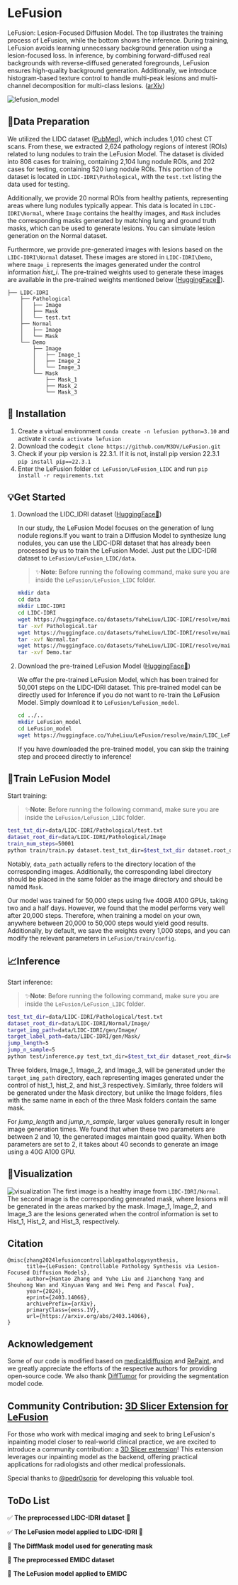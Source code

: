 # LeFusion

LeFusion: Lesion-Focused Diffusion Model. The top illustrates the training process of LeFusion, while the bottom shows the inference. During training, LeFusion avoids learning unnecessary background generation using a lesion-focused loss. In inference, by combining forward-diffused real backgrounds with reverse-diffused generated foregrounds, LeFusion ensures high-quality background generation. Additionally, we introduce histogram-based texture control to handle multi-peak lesions and multi-channel decomposition for multi-class lesions. ([arXiv](https://arxiv.org/abs/2403.14066))

![lefusion_model](https://github.com/M3DV/LeFusion/blob/main/figures/lefusion_model.png)


## :bookmark_tabs:Data Preparation

We utilized the LIDC dataset ([PubMed](https://pubmed.ncbi.nlm.nih.gov/21452728/#:~:text=Methods)), which includes 1,010 chest CT scans. From these, we extracted 2,624 pathology regions of interest (ROIs) related to lung nodules to train the LeFusion Model. The dataset is divided into 808 cases for training, containing 2,104 lung nodule ROIs, and 202 cases for testing, containing 520 lung nodule ROIs. This portion of the dataset is located in `LIDC-IDRI\Pathological`, with the `test.txt` listing the data used for testing.

Additionally, we provide 20 normal ROIs from healthy patients, representing areas where lung nodules typically appear. This data is located in `LIDC-IDRI\Normal`, where `Image` contains the healthy images, and `Mask` includes the corresponding masks generated by matching lung and ground truth masks, which can be used to generate lesions. You can simulate lesion generation on the Normal dataset.

Furthermore, we provide pre-generated images with lesions based on the `LIDC-IDRI\Normal` dataset. These images are stored in `LIDC-IDRI\Demo`, where `Image_i` represents the images generated under the control information *hist_i*. The pre-trained weights used to generate these images are available in the pre-trained weights mentioned below ([HuggingFace🤗](https://huggingface.co/YuheLiuu/LeFusion/tree/main/LIDC_LeFusion_Model)).

```
├── LIDC-IDRI
    ├── Pathological
    │   ├── Image
    │   ├── Mask
    │   └── test.txt
    ├── Normal
    │   ├── Image
    │   └── Mask
    └── Demo
        ├── Image
        │   ├── Image_1
        │   ├── Image_2
        │   └── Image_3
        └── Mask
            ├── Mask_1
            ├── Mask_2
            └── Mask_3
```

## :nut_and_bolt: Installation

1. Create a virtual environment `conda create -n lefusion python=3.10` and activate it `conda activate lefusion`
2. Download the code`git clone https://github.com/M3DV/LeFusion.git`
3. Check if your pip version is 22.3.1. If it is not, install pip version 22.3.1 `pip install pip==22.3.1`
4. Enter the LeFusion folder `cd LeFusion/LeFusion_LIDC` and run `pip install -r requirements.txt`

## :bulb:Get Started

1. Download the LIDC_IDRI dataset ([HuggingFace🤗](https://huggingface.co/datasets/YuheLiuu/LIDC-IDRI/tree/main))

   In our study, the LeFusion Model focuses on the generation of lung nodule regions.If you want to train a Diffusion Model to synthesize lung nodules, you can use the LIDC-IDRI dataset that has already been processed by us to train the LeFusion Model. Just put the LIDC-IDRI dataset to `LeFusion/LeFusion_LIDC/data`.

   > ✨**Note**: Before running the following command, make sure you are inside the `LeFusion/LeFusion_LIDC` folder. 

   ```bash
   mkdir data
   cd data
   mkdir LIDC-IDRI
   cd LIDC-IDRI
   wget https://huggingface.co/datasets/YuheLiuu/LIDC-IDRI/resolve/main/Pathological.tar -O Pathological.tar
   tar -xvf Pathological.tar
   wget https://huggingface.co/datasets/YuheLiuu/LIDC-IDRI/resolve/main/Normal.tar -O Normal.tar
   tar -xvf Normal.tar
   wget https://huggingface.co/datasets/YuheLiuu/LIDC-IDRI/resolve/main/Demo.tar -O Demo.tar
   tar -xvf Demo.tar
   
   ```

2. Download the pre-trained LeFusion Model ([HuggingFace🤗](https://huggingface.co/YuheLiuu/LeFusion/tree/main/LIDC_LeFusion_Model))

   We offer the pre-trained  LeFusion Model, which has been trained for 50,001 steps on the LIDC-IDRI dataset. This pre-trained model can be directly used for Inference if you do not want to re-train the LeFusion Model. Simply download it to `LeFusion/LeFusion_model`.

   ```bash
   cd ../..
   mkdir LeFusion_model
   cd LeFusion_model
   wget https://huggingface.co/YuheLiuu/LeFusion/resolve/main/LIDC_LeFusion_Model/model-50.pt -O model-50.pt
   ```

   If you have downloaded the pre-trained model, you can skip the training step and proceed directly to inference!

## :microscope:Train LeFusion Model

Start training:

> ✨**Note**: Before running the following command, make sure you are inside the `LeFusion/LeFusion_LIDC` folder.

```bash
test_txt_dir=data/LIDC-IDRI/Pathological/test.txt
dataset_root_dir=data/LIDC-IDRI/Pathological/Image
train_num_steps=50001
python train/train.py dataset.test_txt_dir=$test_txt_dir dataset.root_dir=$dataset_root_dir model.train_num_steps=$train_num_steps
```

Notably, `data_path` actually refers to the directory location of the corresponding images. Additionally, the corresponding label directory should be placed in the same folder as the image directory and should be named `Mask`.

Our model was trained for 50,000 steps using five 40GB A100 GPUs, taking two and a half days. However, we found that the model performs very well after 20,000 steps. Therefore, when training a model on your own, anywhere between 20,000 to 50,000 steps would yield good results. Additionally, by default, we save the weights every 1,000 steps, and you can modify the relevant parameters in `LeFusion/train/config`.

## :chart_with_upwards_trend:Inference

Start inference:

> ✨**Note**: Before running the following command, make sure you are inside the `LeFusion/LeFusion_LIDC` folder.

```bash
test_txt_dir=data/LIDC-IDRI/Pathological/test.txt
dataset_root_dir=data/LIDC-IDRI/Normal/Image/
target_img_path=data/LIDC-IDRI/gen/Image/
target_label_path=data/LIDC-IDRI/gen/Mask/
jump_length=5
jump_n_sample=5
python test/inference.py test_txt_dir=$test_txt_dir dataset_root_dir=$dataset_root_dir target_img_path=$target_img_path target_label_path=$target_label_path schedule_jump_params.jump_length=$jump_length schedule_jump_params.jump_n_sample=$jump_n_sample
```

Three folders, Image_1, Image_2, and Image_3, will be generated under the` target_img_path` directory, each representing images generated under the control of hist_1, hist_2, and hist_3 respectively. Similarly, three folders will be generated under the Mask directory, but unlike the Image folders, files with the same name in each of the three Mask folders contain the same mask.

For *jump_length* and *jump_n_sample*, larger values generally result in longer image generation times. We found that when these two parameters are between 2 and 10, the generated images maintain good quality. When both parameters are set to 2, it takes about 40 seconds to generate an image using a 40G A100 GPU.

## :mag_right:Visualization

![visualization](https://github.com/M3DV/LeFusion/blob/main/figures/visualization.jpg)
The first image is a healthy image from `LIDC-IDRI/Normal`. The second image is the corresponding generated mask, where lesions will be generated in the areas marked by the mask. Image_1, Image_2, and Image_3 are the lesions generated when the control information is set to Hist_1, Hist_2, and Hist_3, respectively.

## Citation

```
@misc{zhang2024lefusioncontrollablepathologysynthesis,
      title={LeFusion: Controllable Pathology Synthesis via Lesion-Focused Diffusion Models}, 
      author={Hantao Zhang and Yuhe Liu and Jiancheng Yang and Shouhong Wan and Xinyuan Wang and Wei Peng and Pascal Fua},
      year={2024},
      eprint={2403.14066},
      archivePrefix={arXiv},
      primaryClass={eess.IV},
      url={https://arxiv.org/abs/2403.14066}, 
}
```

## Acknowledgement

Some of our code is modified based on [medicaldiffusion](https://github.com/FirasGit/medicaldiffusion) and [RePaint](https://github.com/andreas128/RePaint), and we greatly appreciate the efforts of the respective authors for providing open-source code. We also thank [DiffTumor](https://github.com/MrGiovanni/DiffTumor/tree/main/STEP3.SegmentationModel) for providing the segmentation model code.


## Community Contribution: [3D Slicer Extension for LeFusion](https://github.com/pedr0sorio/lefusion-slicer)

For those who work with medical imaging and seek to bring LeFusion's inpainting model closer to real-world clinical practice, we are excited to introduce a community contribution: a [3D Slicer extension](https://github.com/pedr0sorio/lefusion-slicer)! This extension leverages our inpainting model as the backend, offering practical applications for radiologists and other medical professionals. 

Special thanks to [@pedr0sorio](https://github.com/pedr0sorio) for developing this valuable tool.

## ToDo List

✅ **The preprocessed LIDC-IDRI dataset**  🚀

✅ **The LeFusion model applied to LIDC-IDRI** 🚀

🔲 **The DiffMask model used for generating mask** 

🔲 **The preprocessed EMIDC dataset**  

🔲 **The LeFusion model applied to EMIDC**  
